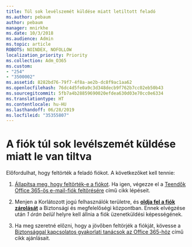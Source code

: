 ```yaml
---
title: Túl sok levélszemét küldése miatt letiltott feladó
ms.author: pebaum
author: pebaum
manager: mnirkhe
ms.date: 10/3/2018
ms.audience: Admin
ms.topic: article
ROBOTS: NOINDEX, NOFOLLOW
localization_priority: Priority
ms.collection: Adm_O365
ms.custom:
- "254"
- "3500002"
ms.assetid: 8282bd76-79f7-4f8a-ae2b-dc8f9ac1aa62
ms.openlocfilehash: 76dc4d5fe0a9c3d348decb9f762b7cc02eb50b43
ms.sourcegitcommit: 5fb7a4b28859690020efdea630d03e70cc0e6334
ms.translationtype: HT
ms.contentlocale: hu-HU
ms.lasthandoff: 06/28/2019
ms.locfileid: "35355807"
---
```

# <a name="account-is-blocked-for-sending-too-much-spam"></a>A fiók túl sok levélszemét küldése miatt le van tiltva

Előfordulhat, hogy feltörték a feladó fiókot. A következőket kell tennie:
  
1. [Állapítsa meg, hogy feltörték-e a fiókot](https://support.microsoft.com/help/2551603/how-to-determine-whether-your-office-365-account-has-been-compromised). Ha igen, végezze el a [Teendők Office 365-ös e-mail-fiók feltörésére](https://docs.microsoft.com/office365/securitycompliance/responding-to-a-compromised-email-account) című cikk lépéseit.

2. Menjen a Korlátozott jogú felhasználók területre, és **[oldja fel a fiók zárolását](https://protection.office.com/?hash=/restrictedusers)** a Biztonsági és megfelelőségi központban. Ennek elvégzése után *1 órán belül* helyre kell állnia a fiók üzenetküldési képességének.

3. Ha meg szeretné előzni, hogy a jövőben feltörjék a fiókját, kövesse a [Biztonsággal kapcsolatos gyakorlati tanácsok az Office 365-höz](https://support.office.com/article/9295e396-e53d-49b9-ae9b-0b5828cdedc3.aspx) című cikk ajánlásait.
  